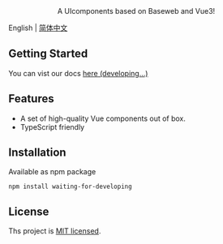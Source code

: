 <div align="center">
   A UIcomponents based on Baseweb and Vue3!
</div>

English | [简体中文](./README-zh_CN.md)

## Getting Started

You can vist our docs [here (developing...)](https://github.com/vuse-ui/vuse)

## Features

 - A set of high-quality Vue components out of box.
 - TypeScript friendly

## Installation

Available as npm package

```shell
npm install waiting-for-developing
```

## License

Ths project is [MIT licensed](./LICENSE).